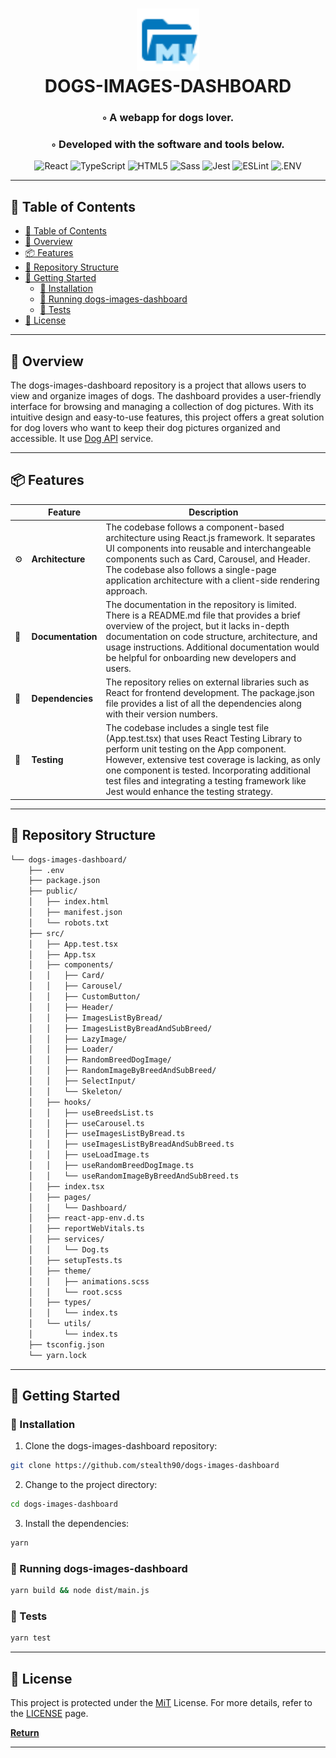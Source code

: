<div align="center">
<h1 align="center">
<img src="https://raw.githubusercontent.com/PKief/vscode-material-icon-theme/ec559a9f6bfd399b82bb44393651661b08aaf7ba/icons/folder-markdown-open.svg" width="100" />
<br>DOGS-IMAGES-DASHBOARD</h1>
<h3>◦ A webapp for dogs lover.</h3>
<h3>◦ Developed with the software and tools below.</h3>

<p align="center">
<img src="https://img.shields.io/badge/React-61DAFB.svg?style=plastic&logo=React&logoColor=black" alt="React" />
<img src="https://img.shields.io/badge/TypeScript-3178C6.svg?style=plastic&logo=TypeScript&logoColor=white" alt="TypeScript" />
<img src="https://img.shields.io/badge/HTML5-E34F26.svg?style=plastic&logo=HTML5&logoColor=white" alt="HTML5" />
<img src="https://img.shields.io/badge/Sass-CC6699.svg?style=plastic&logo=Sass&logoColor=white" alt="Sass" />
<img src="https://img.shields.io/badge/Jest-C21325.svg?style=plastic&logo=Jest&logoColor=white" alt="Jest" />

<img src="https://img.shields.io/badge/ESLint-4B32C3.svg?style=plastic&logo=ESLint&logoColor=white" alt="ESLint" />
<img src="https://img.shields.io/badge/.ENV-ECD53F.svg?style=plastic&logo=dotenv&logoColor=black" alt=".ENV" />


</p>

</div>

---

## 📖 Table of Contents
- [📖 Table of Contents](#-table-of-contents)
- [📍 Overview](#-overview)
- [📦 Features](#-features)
- [📂 Repository Structure](#-repository-structure)
- [🚀 Getting Started](#-getting-started)
    - [🔧 Installation](#-installation)
    - [🤖 Running dogs-images-dashboard](#-running-dogs-images-dashboard)
    - [🧪 Tests](#-tests)
- [📄 License](#-license)

---


## 📍 Overview

The dogs-images-dashboard repository is a project that allows users to view and organize images of dogs. The dashboard provides a user-friendly interface for browsing and managing a collection of dog pictures. With its intuitive design and easy-to-use features, this project offers a great solution for dog lovers who want to keep their dog pictures organized and accessible. It use [Dog API](https://dog.ceo/dog-api/) service.

---

## 📦 Features

|    | Feature            | Description                                                                                                        |
|----|--------------------|--------------------------------------------------------------------------------------------------------------------|
| ⚙️ | **Architecture**   | The codebase follows a component-based architecture using React.js framework. It separates UI components into reusable and interchangeable components such as Card, Carousel, and Header. The codebase also follows a single-page application architecture with a client-side rendering approach. |
| 📄 | **Documentation**  | The documentation in the repository is limited. There is a README.md file that provides a brief overview of the project, but it lacks in-depth documentation on code structure, architecture, and usage instructions. Additional documentation would be helpful for onboarding new developers and users.|
| 🔗 | **Dependencies**   | The repository relies on external libraries such as React for frontend development. The package.json file provides a list of all the dependencies along with their version numbers. |
| 🧪 | **Testing**        | The codebase includes a single test file (App.test.tsx) that uses React Testing Library to perform unit testing on the App component. However, extensive test coverage is lacking, as only one component is tested. Incorporating additional test files and integrating a testing framework like Jest would enhance the testing strategy. 

---

## 📂 Repository Structure

```sh
└── dogs-images-dashboard/
    ├── .env
    ├── package.json
    ├── public/
    │   ├── index.html
    │   ├── manifest.json
    │   └── robots.txt
    ├── src/
    │   ├── App.test.tsx
    │   ├── App.tsx
    │   ├── components/
    │   │   ├── Card/
    │   │   ├── Carousel/
    │   │   ├── CustomButton/
    │   │   ├── Header/
    │   │   ├── ImagesListByBread/
    │   │   ├── ImagesListByBreadAndSubBreed/
    │   │   ├── LazyImage/
    │   │   ├── Loader/
    │   │   ├── RandomBreedDogImage/
    │   │   ├── RandomImageByBreedAndSubBreed/
    │   │   ├── SelectInput/
    │   │   └── Skeleton/
    │   ├── hooks/
    │   │   ├── useBreedsList.ts
    │   │   ├── useCarousel.ts
    │   │   ├── useImagesListByBread.ts
    │   │   ├── useImagesListByBreadAndSubBreed.ts
    │   │   ├── useLoadImage.ts
    │   │   ├── useRandomBreedDogImage.ts
    │   │   └── useRandomImageByBreedAndSubBreed.ts
    │   ├── index.tsx
    │   ├── pages/
    │   │   └── Dashboard/
    │   ├── react-app-env.d.ts
    │   ├── reportWebVitals.ts
    │   ├── services/
    │   │   └── Dog.ts
    │   ├── setupTests.ts
    │   ├── theme/
    │   │   ├── animations.scss
    │   │   └── root.scss
    │   ├── types/
    │   │   └── index.ts
    │   └── utils/
    │       └── index.ts
    ├── tsconfig.json
    └── yarn.lock

```

---
## 🚀 Getting Started

### 🔧 Installation

1. Clone the dogs-images-dashboard repository:
```sh
git clone https://github.com/stealth90/dogs-images-dashboard
```

2. Change to the project directory:
```sh
cd dogs-images-dashboard
```

3. Install the dependencies:
```sh
yarn
```

### 🤖 Running dogs-images-dashboard

```sh
yarn build && node dist/main.js
```

### 🧪 Tests
```sh
yarn test
```
---

## 📄 License


This project is protected under the [MiT](https://choosealicense.com/licenses/mit) License. For more details, refer to the [LICENSE](https://choosealicense.com/licenses/) page.

[**Return**](#Top)

---

